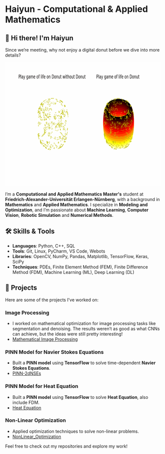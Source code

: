 # Haiyun - Computational & Applied Mathematics

## 👋 Hi there! I'm Haiyun

Since we’re meeting, why not enjoy a digital donut before we dive into more details? 

<img src="results/torus_animation.gif" width="800" height="400">

I’m a **Computational and Applied Mathematics Master's** student at **Friedrich-Alexander-Universität Erlangen-Nürnberg**, with a background in **Mathematics** and **Applied Mathematics**. I specialize in **Modeling and Optimization**, and I’m passionate about **Machine Learning**, **Computer Vision**, **Robotic Simulation** and **Numerical Methods**.

## 🛠 Skills & Tools

- **Languages**: Python, C++, SQL  
- **Tools**: Git, Linux, PyCharm, VS Code, Webots  
- **Libraries**: OpenCV, NumPy, Pandas, Matplotlib, TensorFlow, Keras, SciPy  
- **Techniques**: PDEs, Finite Element Method (FEM), Finite Difference Method (FDM), Machine Learning (ML), Deep Learning (DL)

## 📂 Projects

Here are some of the projects I've worked on:

### **Image Processing**  
- I worked on mathematical optimization for image processing tasks like segmentation and denoising. The results weren’t as good as what CNNs can achieve, but the ideas were still pretty interesting!  
- [Mathematical Image Processing](https://github.com/Haiyun314/Image_processing)

### **PINN Model for Navier Stokes Equations**  
- Built a **PINN model** using **TensorFlow** to solve time-dependent **Navier Stokes Equations**.  
- [PINN-2dNSEs](https://github.com/Haiyun314/PINN-2dNSEs)

### **PINN Model for Heat Equation**  
- Built a **PINN model** using **TensorFlow** to solve **Heat Equation**, also include FDM.  
- [Heat Equation](https://github.com/Haiyun314/intro-control-ml)

### **Non-Linear Optimization**  
- Applied optimization techniques to solve non-linear problems.  
- [NonLinear_Optimization](https://github.com/Haiyun314/NonLinear_Optimization)

Feel free to check out my repositories and explore my work!
